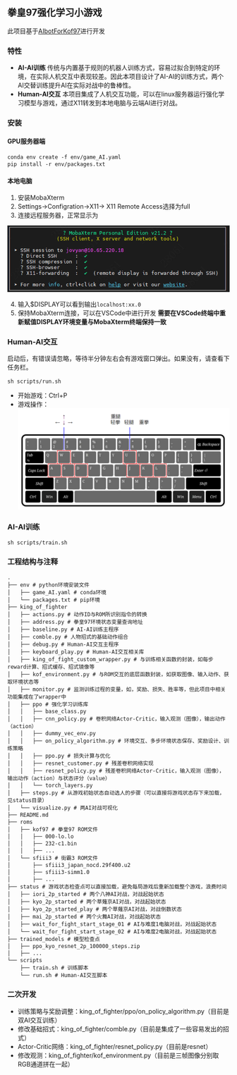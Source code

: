 ## 拳皇97强化学习小游戏

此项目基于[AIbotForKof97](https://github.com/duhuaiyu/AIbotForKof97)进行开发

### 特性

+ **AI-AI训练** 传统与内置基于规则的机器人训练方式，容易过拟合到特定的环境，在实际人机交互中表现较差。因此本项目设计了AI-AI的训练方式，两个AI交替训练提升AI在实际对战中的鲁棒性。
+ **Human-AI交互** 本项目集成了人机交互功能，可以在linux服务器运行强化学习模型与游戏，通过X11转发到本地电脑与云端AI进行对战。

### 安装
#### GPU服务器端
```
conda env create -f env/game_AI.yaml
pip install -r env/packages.txt
```
#### 本地电脑
1. 安装MobaXterm
2. Settings->Configration->X11-> X11 Remote Access选择为full
3. 连接远程服务器，正常显示为

![](figures/xmoba.png)

4. 输入$DISPLAY可以看到输出```localhost:xx.0```
5. 保持MobaXterm连接，可以在VSCode中进行开发
**需要在VSCode终端中重新赋值DISPLAY环境变量与MobaXterm终端保持一致**


### Human-AI交互
启动后，有错误请忽略，等待半分钟左右会有游戏窗口弹出。如果没有，请查看下任务栏。
```
sh scripts/run.sh
```
+ 开始游戏：Ctrl+P
+ 游戏操作：
![](figures/opt.png)

### AI-AI训练
```
sh scripts/train.sh
```

### 工程结构与注释

```
.
├── env # python环境安装文件
│   ├── game_AI.yaml # conda环境
│   └── packages.txt # pip环境
├── king_of_fighter
│   ├── actions.py # 动作ID与ROM所识别指令的转换
│   ├── address.py # 拳皇97环境状态变量查询地址
│   ├── baseline.py # AI-AI训练主程序
│   ├── comble.py # 人物招式的基础动作组合
│   ├── debug.py # Human-AI交互主程序
│   ├── keyboard_play.py # Human-AI交互相关库
│   ├── king_of_fight_custom_wrapper.py # 与训练相关函数的封装，如每步reward计算、招式缓存、招式镜像等
│   ├── kof_environment.py # 与ROM交互的底层函数封装，如获取图像、输入动作、获取环境状态等
│   ├── monitor.py # 监测训练过程的变量，如，奖励、损失、胜率等，但此项目中相关功能集成在了wrapper中
│   ├── ppo # 强化学习训练库
│   │   ├── base_class.py
│   │   ├── cnn_policy.py # 卷积网络Actor-Critic，输入观测（图像），输出动作（action）
│   │   ├── dummy_vec_env.py
│   │   ├── on_policy_algorithm.py # 环境交互、多步环境状态保存、奖励设计、训练策略
│   │   ├── ppo.py # 损失计算与优化
│   │   ├── resnet_customer.py # 残差卷积网络实现
│   │   ├── resnet_policy.py # 残差卷积网络Actor-Critic，输入观测（图像），输出动作（action）与状态评分（value）
│   │   └── torch_layers.py
│   ├── steps.py # 从游戏初始状态自动选人的步骤（可以直接将游戏状态存下来加载，见status目录）
│   └── visualize.py # 两AI对战可视化
├── README.md
├── roms
│   ├── kof97 # 拳皇97 ROM文件
│   │   ├── 000-lo.lo
│   │   ├── 232-c1.bin
│   │   ├── ...
│   └── sfiii3 # 街霸3 ROM文件
│       ├── sfiii3_japan_nocd.29f400.u2
│       ├── sfiii3-simm1.0
│       ├── ...
├── status # 游戏状态检查点可以直接加载，避免每局游戏后重新加载整个游戏，浪费时间
│   ├── iori_2p_started # 两个八神AI对战，对战起始状态
│   ├── kyo_2p_started # 两个草薙京AI对战，对战起始状态
│   ├── kyo_2p_started_play # 两个草薙京AI对战，对战倒数状态
│   ├── mai_2p_started # 两个火舞AI对战，对战起始状态
│   ├── wait_for_fight_start_stage_01 # AI与难度1电脑对战，对战起始状态
│   └── wait_for_fight_start_stage_02 # AI与难度2电脑对战，对战起始状态
├── trained_models # 模型检查点
│   ├── ppo_kyo_resnet_2p_100000_steps.zip
│   ├── ...
└── scripts
    ├── train.sh # 训练脚本
    └── run.sh # Human-AI交互脚本
```

### 二次开发

+ 训练策略与奖励调整：king_of_fighter/ppo/on_policy_algorithm.py（目前是双AI交互训练）
+ 修改基础招式：king_of_fighter/comble.py（目前是集成了一些容易发出的招式）
+ Actor-Critic网络：king_of_fighter/resnet_policy.py（目前是resnet）
+ 修改观测：king_of_fighter/kof_environment.py（目前是三帧图像分别取RGB通道拼在一起）